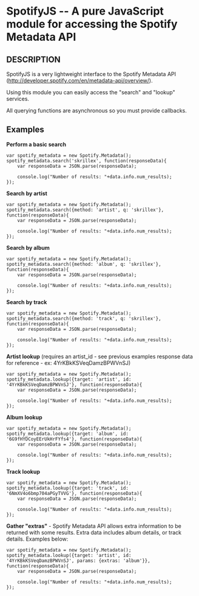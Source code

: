 SpotifyJS -- A pure JavaScript module for accessing the Spotify Metadata API
============================================================================

## DESCRIPTION

SpotifyJS is a very lightweight interface to the Spotify Metadata API (http://developer.spotify.com/en/metadata-api/overview/).

Using this module you can easily access the "search" and "lookup" services.

All querying functions are asynchronous so you must provide callbacks.

## Examples

**Perform a basic search**

	var spotify_metadata = new Spotify.Metadata();
	spotify_metadata.search('skrillex', function(responseData){
		var responseData = JSON.parse(responseData);
	
		console.log("Number of results: "+data.info.num_results);
	});

**Search by artist**

	var spotify_metadata = new Spotify.Metadata();
	spotify_metadata.search({method: 'artist', q: 'skrillex'}, function(responseData){
		var responseData = JSON.parse(responseData);
	
		console.log("Number of results: "+data.info.num_results);
	});

**Search by album**

	var spotify_metadata = new Spotify.Metadata();
	spotify_metadata.search({method: 'album', q: 'skrillex'}, function(responseData){
		var responseData = JSON.parse(responseData);
	
		console.log("Number of results: "+data.info.num_results);
	});

**Search by track**

	var spotify_metadata = new Spotify.Metadata();
	spotify_metadata.search({method: 'track', q: 'skrillex'}, function(responseData){
		var responseData = JSON.parse(responseData);
	
		console.log("Number of results: "+data.info.num_results);
	});

**Artist lookup** (requires an artist_id - see previous examples response data for reference - ex: 4YrKBkKSVeqDamzBPWVnSJ)

	var spotify_metadata = new Spotify.Metadata();
	spotify_metadata.lookup({target: 'artist', id: '4YrKBkKSVeqDamzBPWVnSJ'}, function(responseData){
		var responseData = JSON.parse(responseData);
	
		console.log("Number of results: "+data.info.num_results);
	});

**Album lookup**

	var spotify_metadata = new Spotify.Metadata();
	spotify_metadata.lookup({target: 'album', id: '6G9fHYDCoyEErUkHrFYfs4'}, function(responseData){
		var responseData = JSON.parse(responseData);
	
		console.log("Number of results: "+data.info.num_results);
	});

**Track lookup**

	var spotify_metadata = new Spotify.Metadata();
	spotify_metadata.lookup({target: 'track', id: '6NmXV4o6bmp704aPGyTVVG'}, function(responseData){
		var responseData = JSON.parse(responseData);
	
		console.log("Number of results: "+data.info.num_results);
	});

**Gather "extras"** - Spotify Metadata API allows extra information to be returned with some results.  Extra data includes album details, or track details.  Examples below:

	var spotify_metadata = new Spotify.Metadata();
	spotify_metadata.lookup({target: 'artist', id: '4YrKBkKSVeqDamzBPWVnSJ', params: {extras: 'album'}}, function(responseData){
		var responseData = JSON.parse(responseData);
	
		console.log("Number of results: "+data.info.num_results);
	});